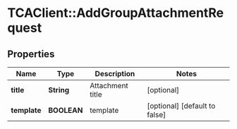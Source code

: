 # TCAClient::AddGroupAttachmentRequest

## Properties
Name | Type | Description | Notes
------------ | ------------- | ------------- | -------------
**title** | **String** | Attachment title | [optional] 
**template** | **BOOLEAN** | template | [optional] [default to false]

